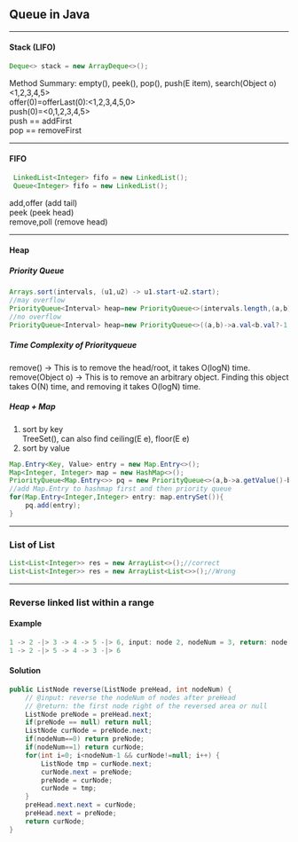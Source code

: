 ## Queue in Java
---
#### Stack (LIFO)
```java
Deque<> stack = new ArrayDeque<>();
```
Method Summary:
empty(), peek(), pop(), push(E item), search(Object o)  
<1,2,3,4,5>  
offer(0)=offerLast(0):<1,2,3,4,5,0>  
push(0)=<0,1,2,3,4,5>  
push == addFirst  
pop == removeFirst  

---

#### FIFO
```java
 LinkedList<Integer> fifo = new LinkedList();
 Queue<Integer> fifo = new LinkedList();
```
add,offer (add tail)  
peek (peek head)  
remove,poll (remove head)  

---

#### Heap
##### Priority Queue
```java
Arrays.sort(intervals, (u1,u2) -> u1.start-u2.start);
//may overflow
PriorityQueue<Interval> heap=new PriorityQueue<>(intervals.length,(a,b)->a.end-b.end);
//no overflow
PriorityQueue<Interval> heap=new PriorityQueue<>((a,b)->a.val<b.val?-1:1);
```
##### Time Complexity of Priorityqueue
remove() -> This is to remove the head/root, it takes O(logN) time.  
remove(Object o) -> This is to remove an arbitrary object. Finding this object takes O(N) time, and removing it takes O(logN) time.  

##### Heap + Map
1. sort by key  
TreeSet(), can also find ceiling(E e), floor(E e)  
2. sort by value  
```java
Map.Entry<Key, Value> entry = new Map.Entry<>();
Map<Integer, Integer> map = new HashMap<>();
PriorityQueue<Map.Entry<>> pq = new PriorityQueue<>(a,b->a.getValue()-b.getValue());
//add Map.Entry to hashmap first and then priority queue
for(Map.Entry<Integer,Integer> entry: map.entrySet()){
	pq.add(entry);
}
```

---
### List of List
```java
List<List<Integer>> res = new ArrayList<>();//correct
List<List<Integer>> res = new ArrayList<List<>>();//Wrong
```
***
### Reverse linked list within a range
#### Example
```java
1 -> 2 -|> 3 -> 4 -> 5 -|> 6, input: node 2, nodeNum = 3, return: node 6
1 -> 2 -|> 5 -> 4 -> 3 -|> 6
```
#### Solution
```java
public ListNode reverse(ListNode preHead, int nodeNum) {
    // @input: reverse the nodeNum of nodes after preHead
    // @return: the first node right of the reversed area or null
    ListNode preNode = preHead.next;
    if(preNode == null) return null;
    ListNode curNode = preNode.next;
    if(nodeNum==0) return preNode;
    if(nodeNum==1) return curNode;
    for(int i=0; i<nodeNum-1 && curNode!=null; i++) {
        ListNode tmp = curNode.next;
        curNode.next = preNode;
        preNode = curNode;
        curNode = tmp;
    }
    preHead.next.next = curNode;
    preHead.next = preNode;
    return curNode;
}
```